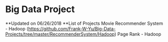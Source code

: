 # Big Data Project

**Updated on 06/26/2018
**List of Projects
Movie Recommender System - Hadoop (https://github.com/Frank-W-Yu/Big-Data-Projects/tree/master/RecommenderSystem/Hadoop)
Page Rank - Hadoop
